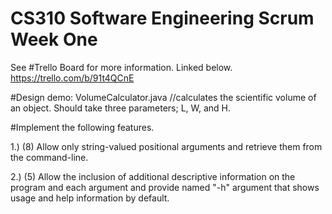 # CS310 Software Engineering Scrum Week One

See #Trello Board for more information. Linked below.
https://trello.com/b/91t4QCnE

#Design demo:
VolumeCalculator.java //calculates the scientific volume of an object. Should take three parameters; L, W, and H.

#Implement the following features.

1.) (8) Allow only string-valued positional arguments and retrieve them from the command-line.

2.) (5) Allow the inclusion of additional descriptive information on the program and each argument and provide named "-h" argument that shows usage and help information by default.
